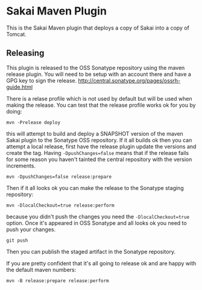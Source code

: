 # Sakai Maven Plugin

This is the Sakai Maven plugin that deploys a copy of Sakai into a copy of Tomcat.

## Releasing

This plugin is released to the OSS Sonatype repository using the maven release plugin.
You will need to be setup with an account there and have a GPG key to sign the release.
http://central.sonatype.org/pages/ossrh-guide.html

There is a relase profile which is not used by default but will be used when making the release.
You can test that the release profile works ok for you by doing:

    mvn -Prelease deploy

this will attempt to build and deploy a SNAPSHOT version of the maven Sakai plugin to the
Sonatype OSS repository. If it all builds ok then you can attempt a local release, first
have the release plugin update the versions and create the tag. Having `-DpushChanges=false` 
means that if the release fails for some reason you haven't tainted the central repository
with the version increments.

    mvn -DpushChanges=false release:prepare

Then if it all looks ok you can make the release to the Sonatype staging repository:

    mvn -DlocalCheckout=true release:perform

because you didn't push the changes you need the `-DlocalCheckout=true` option. Once it's appeared
in OSS Sonatype and all looks ok you need to push your changes.

    git push 

Then you can publish the staged artifact in the Sonatype repository.

If you are pretty confident that it's all going to release ok and are happy with the default maven numbers:

    mvn -B release:prepare release:perform

